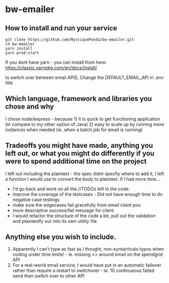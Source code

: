 # bw-emailer

## How to install and run your service
```
git clone https://github.com/MystiquePanda/bw-emailer.git
cd bw-emailer
yarn install
yarn prod:start
```
If you dont have yarn - you can install from here: https://classic.yarnpkg.com/en/docs/install/

to switch over between email APIS, Change the DEFAULT_EMAIL_API in .env fille

## Which language, framework and libraries you chose and why
I chose node/express - because 1) it is quick to get functioning application (in compare to my other option of Java) 2) easy to scale up by running more instances when needed (ie. when a batch job for email is running) 

## Tradeoffs you might have made, anything you left out, or what you might do differently if you were to spend additional time on the project
I left out including the plaintext - the spec didnt specfiy where to add it, I left a function I would use to convert the body to plaintext.
if I had more time...
* I'd go back and work on all the //TODOs left in the code.
* improve the coverage of the testcases - Did not have enough time to do negative case testings
* make sure the edgecases fail gracefully from email client pov.  
* more descriptive success/fail message for client. 
* I would refactor the structure of the code a bit, pull out the validation and plaintextfy out into its own utility file. 


## Anything else you wish to include.
1. Apparently I can't type as fast as I thought, non-syntacticals typos when coding under time limits! - ie. missing <> around email on the spendgrid API
2. For a real-world email service, I would have put in an automatic failover rather than require a restart to switchover - ie. 10 continueous failed send then switch over to other API
